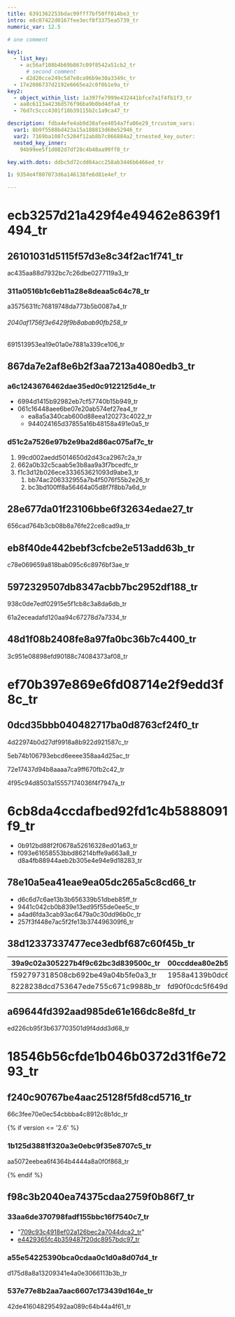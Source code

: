 ```yaml
---
title: 6391362253bdac99fff7bf50ff014be3_tr
intro: e8c07422d0167fee3ecf8f3375ea5739_tr
numeric_var: 12.5

# one comment

key1:
  - list_key:
    - ac56af108b4b69b867c09f8542a51cb2_tr
      # second comment
    - d2d20cce249c5d7e8ca96b9e30a3349c_tr
  - 17e2086737d2192e6665ea2c0f0b1e9a_tr
key2:
  - object_within_list: 1a397fe7999e432441bfce7a1f4fb1f3_tr
  - aa8c6113a4236d576f96ba9b0bd4dfa4_tr
  - 76d7c5ccc4301f10b39115b2c1a9ca47_tr

description: fdba4efe4ab9d38afee4054a7fa06e29_trcustom_vars:
  var1: 8b9f5508bd423a15a188813d60e52946_tr
  var2: 7169ba1087c5204f12ab8b7c066884a2_trnested_key_outer:
  nested_key_inner:
    94b99ee5f1d082d7df28c4b48aa99ff8_tr

key.with.dots: ddbc5d72cdd64acc258ab3446b6466ed_tr

1: 9354e4f807073d6a146138fe6d81e4ef_tr

---
```


# ecb3257d21a429f4e49462e8639f1494_tr

## 26101031d5115f57d3e8c34f2ac1f741_tr

ac435aa88d7932bc7c26dbe0277119a3_tr

### 311a0516b1c6eb11a28e8deaa5c64c78_tr

a3575631fc76819748da773b5b0087a4_tr

###### 2040af1756f3e6429f9b8abab90fb258_tr

691513953ea19e01a0e7881a339ce106_tr


## 867da7e2af8e6b2f3aa7213a4080edb3_tr

### a6c1243676462dae35ed0c9122125d4e_tr

* 6994d1415b92982eb7cf57740b15b949_tr
* 061c16448aee6be07e20ab574ef27ea4_tr
  * ea8a5a340cab600d88eea120273c4022_tr
  * 944024165d37855a16b48158a491e0a5_tr

### d51c2a7526e97b2e9ba2d86ac075af7c_tr

1. 99cd002aedd5014650d2d43ca2967c2a_tr
1. 662a0b32c5caab5e3b8aa9a3f7bcedfc_tr
1. f1c3d12b026ece333653621093d9abe3_tr
   1. bb74ac206332955a7b4f5076f55b2e26_tr
   1. bc3bd100ff8a56464a05d8f7f8bb7a6d_tr


## 28e677da01f23106bbe6f32634edae27_tr

656cad764b3cb08b8a76fe22ce8cad9a_tr


## eb8f40de442bebf3cfcbe2e513add63b_tr

c78e069659a818bab095c6c8976bf3ae_tr


## 5972329507db8347acbb7bc2952df188_tr

938c0de7edf02915e5f1cb8c3a8da6db_tr

61a2eceadafd120aa94c67278d7a7334_tr


## 48d1f08b2408fe8a97fa0bc36b7c4400_tr

3c951e08898efd90188c74084373af08_tr


# ef70b397e869e6fd08714e2f9edd3f8c_tr

## 0dcd35bbb040482717ba0d8763cf24f0_tr

4d22974b0d27df9918a8b922d921587c_tr

5eb74b106793ebcd6eeee358aa4d25ac_tr

72e17437d94b8aaaa7ca9ff670fb2c42_tr

4f95c94d8503a15557174036f4f7947a_tr


# 6cb8da4ccdafbed92fd1c4b5888091f9_tr
- 0b912bd88f2f0678a52616328ed01a63_tr
- f093e61658553bbd86214bffe9a663a8_tr
d8a4fb88944aeb2b305e4e94e9d18283_tr


## 78e10a5ea41eae9ea05dc265a5c8cd66_tr

- d6c6d7c6ae13b3b656339b51dbeb85ff_tr
- 9441c042cb0b839e13ed95f55de0ee5c_tr
- a4ad6fda3cab93ac6479a0c30dd96b0c_tr
- 257f3f448e7ac5f2fe13b374496309f6_tr


## 38d12337337477ece3edbf687c60f45b_tr

39a9c02a305227b4f9c62bc3d839500c_tr | 00ccddea80e2b57095f5c536410069b5_tr
------------ | -------------
f592797318508cb692be49a04b5fe0a3_tr | 1958a4139b0dc6d506cfe08e1553199d_tr
8228238dcd753647ede755c671c9988b_tr | fd90f0cdc5f649dd84d4e21ff33b5774_tr


## a69644fd392aad985de61e166dc8e8fd_tr

ed226cb95f3b637703501d9f4ddd3d68_tr


# 18546b56cfde1b046b0372d31f6e7293_tr

## f240c90767be4aac25128f5fd8cd5716_tr

66c3fee70e0ec54cbbba4c8912c8b1dc_tr

{% if version <= '2.6' %}

### 1b125d3881f320a3e0ebc9f35e8707c5_tr

aa5072eebea6f4364b4444a8a0f0f868_tr

{% endif %}


## f98c3b2040ea74375cdaa2759f0b86f7_tr

### 33aa6de370798fadf155bbc16f7540c7_tr

- "[709c93c4918ef02a126bec2a7044dca2_tr](/articles/basic-writing-and-formatting-syntax)"
- [e4429365fc4b359487f20dc8957bdc97_tr](/articles/working-with-advanced-formatting)

### a55e54225390bca0cdaa0c1d0a8d07d4_tr

d175d8a8a13209341e4a0e3066113b3b_tr

### 537e77e8b2aa7aac6607c173439d164e_tr

42de416048295492aa089c64b44a4f61_tr

[1]: http://example.com/
[c20f2c418bdcd3361f55a9da99810fe1_tr]: http://example.com/
"[c8e2e649deb2b744127c5fef84f14f46_tr]: http://example.com/"
